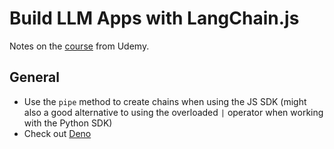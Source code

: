 # Build LLM Apps with LangChain.js

Notes on the [course][1] from Udemy.

## General

* Use the `pipe` method to create chains when using the JS SDK (might also a good alternative to using the overloaded `|` operator when working with the Python SDK)
* Check out [Deno][2]

[1]: https://www.deeplearning.ai/short-courses/build-llm-apps-with-langchain-js/
[2]: https://deno.com/
